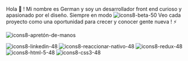 

Hola 👋  ! Mi nombre es German y soy un desarrollador front end curioso y apasionado por el diseño. Siempre en modo ![icons8-beta-50](https://user-images.githubusercontent.com/70720945/123644540-d7125c80-d7fb-11eb-9572-1be1808c60ab.png)
Veo cada proyecto como una oportunidad para crecer y conocer gente nueva ! ⚡

![icons8-apretón-de-manos](https://user-images.githubusercontent.com/70720945/123645103-66b80b00-d7fc-11eb-8da5-0a3f5303264b.gif)

![icons8-linkedin-48](https://user-images.githubusercontent.com/70720945/123643885-3e7bdc80-d7fb-11eb-8dad-30b30b8f0b52.png)
![icons8-reaccionar-nativo-48](https://user-images.githubusercontent.com/70720945/123645918-21e0a400-d7fd-11eb-80b0-132ee61b56c3.png)
![icons8-redux-48](https://user-images.githubusercontent.com/70720945/123646334-7e43c380-d7fd-11eb-89cd-8ce48863ad09.png)
![icons8-html-5-48](https://user-images.githubusercontent.com/70720945/123646354-826fe100-d7fd-11eb-9f6b-517aa9254d20.png)
![icons8-css3-48](https://user-images.githubusercontent.com/70720945/123646371-869bfe80-d7fd-11eb-886e-18873aad4a43.png)
